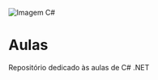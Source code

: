 ![Imagem C#](https://www.google.com/url?sa=i&url=https%3A%2F%2Fautocom3.com.br%2Fprogramacao-c%2F&psig=AOvVaw3VAAx1KRcQJBeSwlfUlCIt&ust=1637975452716000&source=images&cd=vfe&ved=0CAsQjRxqFwoTCND--ZzstPQCFQAAAAAdAAAAABAD)


# Aulas
Repositório dedicado às aulas de C# .NET 
